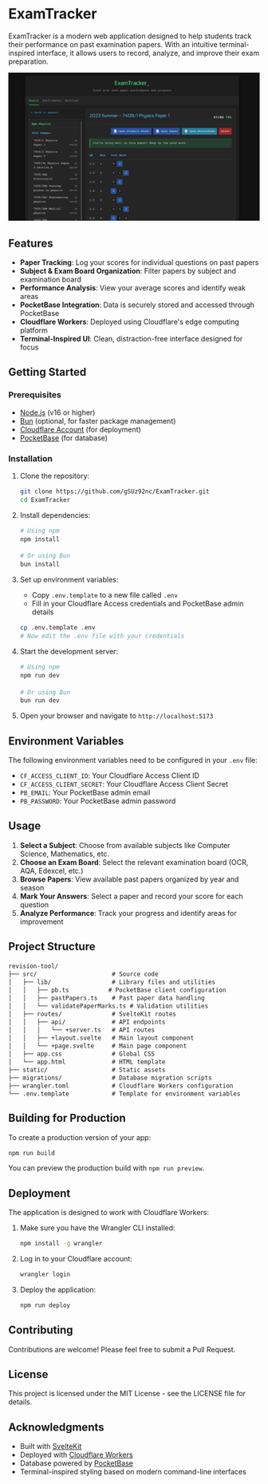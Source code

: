 # ExamTracker

ExamTracker is a modern web application designed to help students track their performance on past examination papers. With an intuitive terminal-inspired interface, it allows users to record, analyze, and improve their exam preparation.

![ExamTracker Screenshot](static/screenshot.png)

## Features

- **Paper Tracking**: Log your scores for individual questions on past papers
- **Subject & Exam Board Organization**: Filter papers by subject and examination board
- **Performance Analysis**: View your average scores and identify weak areas
- **PocketBase Integration**: Data is securely stored and accessed through PocketBase
- **Cloudflare Workers**: Deployed using Cloudflare's edge computing platform
- **Terminal-Inspired UI**: Clean, distraction-free interface designed for focus

## Getting Started

### Prerequisites

- [Node.js](https://nodejs.org/) (v16 or higher)
- [Bun](https://bun.sh/) (optional, for faster package management)
- [Cloudflare Account](https://dash.cloudflare.com/sign-up) (for deployment)
- [PocketBase](https://pocketbase.io/) (for database)

### Installation

1. Clone the repository:
   ```bash
   git clone https://github.com/gSUz92nc/ExamTracker.git
   cd ExamTracker
   ```

2. Install dependencies:
   ```bash
   # Using npm
   npm install
   
   # Or using Bun
   bun install
   ```

3. Set up environment variables:
   - Copy `.env.template` to a new file called `.env`
   - Fill in your Cloudflare Access credentials and PocketBase admin details
   ```bash
   cp .env.template .env
   # Now edit the .env file with your credentials
   ```

4. Start the development server:
   ```bash
   # Using npm
   npm run dev
   
   # Or using Bun
   bun run dev
   ```

5. Open your browser and navigate to `http://localhost:5173`

## Environment Variables

The following environment variables need to be configured in your `.env` file:

- `CF_ACCESS_CLIENT_ID`: Your Cloudflare Access Client ID
- `CF_ACCESS_CLIENT_SECRET`: Your Cloudflare Access Client Secret
- `PB_EMAIL`: Your PocketBase admin email
- `PB_PASSWORD`: Your PocketBase admin password

## Usage

1. **Select a Subject**: Choose from available subjects like Computer Science, Mathematics, etc.
2. **Choose an Exam Board**: Select the relevant examination board (OCR, AQA, Edexcel, etc.)
3. **Browse Papers**: View available past papers organized by year and season
4. **Mark Your Answers**: Select a paper and record your score for each question
5. **Analyze Performance**: Track your progress and identify areas for improvement

## Project Structure

```
revision-tool/
├── src/                     # Source code
│   ├── lib/                 # Library files and utilities
│   │   ├── pb.ts           # PocketBase client configuration
│   │   ├── pastPapers.ts    # Past paper data handling
│   │   └── validatePaperMarks.ts # Validation utilities
│   ├── routes/              # SvelteKit routes
│   │   ├── api/             # API endpoints
│   │   │   └── +server.ts   # API routes
│   │   ├── +layout.svelte   # Main layout component
│   │   └── +page.svelte     # Main page component
│   ├── app.css              # Global CSS
│   └── app.html             # HTML template
├── static/                  # Static assets
├── migrations/              # Database migration scripts
├── wrangler.toml            # Cloudflare Workers configuration
└── .env.template            # Template for environment variables
```

## Building for Production

To create a production version of your app:

```bash
npm run build
```

You can preview the production build with `npm run preview`.

## Deployment

The application is designed to work with Cloudflare Workers:

1. Make sure you have the Wrangler CLI installed:
   ```bash
   npm install -g wrangler
   ```

2. Log in to your Cloudflare account:
   ```bash
   wrangler login
   ```

3. Deploy the application:
   ```bash
   npm run deploy
   ```

## Contributing

Contributions are welcome! Please feel free to submit a Pull Request.

## License

This project is licensed under the MIT License - see the LICENSE file for details.

## Acknowledgments

- Built with [SvelteKit](https://kit.svelte.dev/)
- Deployed with [Cloudflare Workers](https://workers.cloudflare.com/)
- Database powered by [PocketBase](https://pocketbase.io/)
- Terminal-inspired styling based on modern command-line interfaces
